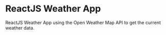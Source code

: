 # ReactJS Weather App
ReactJS Weather App using the Open Weather Map API to get the current weather data.
